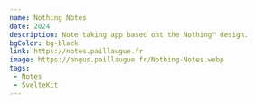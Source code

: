 ```yaml
---
name: Nothing Notes
date: 2024
description: Note taking app based ont the Nothing™ design.
bgColor: bg-black
link: https://notes.paillaugue.fr
image: https://angus.paillaugue.fr/Nothing-Notes.webp
tags:
 - Notes
 - SvelteKit
---
```

